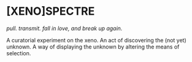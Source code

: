 # __[XENO]SPECTRE__

_pull. transmit. fall in love, and break up again._

A curatorial experiment on the xeno. An act of discovering the (not yet) unknown.
A way of displaying the unknown by altering the means of selection. 

